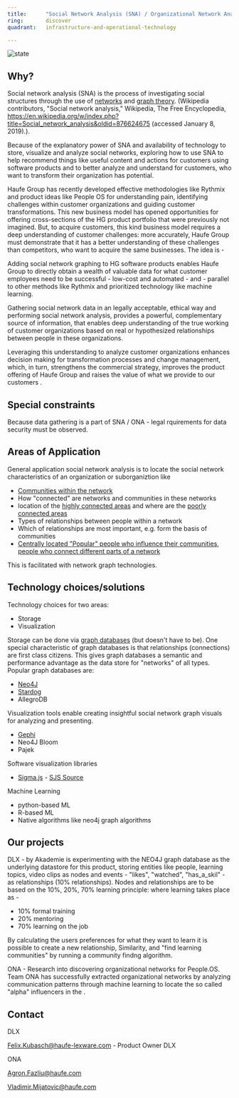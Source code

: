 ```yaml
---
title:      "Social Network Analysis (SNA) / Organizational Network Analysis (ONA)"
ring:       discover
quadrant:   infrastructure-and-operational-technology

---
```


![state](./../assets/images/item_state_under_construction.png)

## Why? ##
Social network analysis (SNA) is the process of investigating social structures through the use of [networks](https://en.wikipedia.org/wiki/Network_theory) and [graph theory](https://en.wikipedia.org/wiki/Graph_theory). (Wikipedia contributors, "Social network analysis," Wikipedia, The Free Encyclopedia, https://en.wikipedia.org/w/index.php?title=Social_network_analysis&oldid=876624675 (accessed January 8, 2019).). 

Because of the explanatory power of SNA and availability of technology to store, visualize and analyze social networks, exploring how to use SNA to help recommend things like useful content and actions for customers using software products and to better analyze and understand for customers, who want to transform their organization has potential.

Haufe Group has recently developed effective methodologies like Rythmix and product ideas like People OS for understanding pain, identifying challenges within customer organizations and guiding customer transformations. This new business model has opened opportunities for offering cross-sections of the HG product portfolio that were previously not imagined. But, to acquire customers, this kind business model requires a deep understanding of customer challenges: more accurately, Haufe Group must demonstrate that it has a better understanding of these challenges than competitors, who want to acquire the same businesses.  The idea is -

Adding social network graphing to HG software products enables Haufe Group to directly obtain a wealth of valuable data for what customer employees need to be successful - low-cost and automated - and - parallel to other methods like Rythmix and prioritized technology like machine learning. 

Gathering social network data in an legally acceptable, ethical way and performing social network analysis, provides a powerful, complementary source of information, that enables deep understanding of the true working of customer organizations based on real or hypothesized relationships between people in these organizations. 

Leveraging this understanding to analyze customer organizations enhances decision making for transformation processes and change management, which, in turn, strengthens the commercial strategy, improves the product offering of Haufe Group and raises the value of what we provide to our customers . 

## Special constraints ##

Because data gathering is a part of SNA / ONA - legal rquirements for data security must be observed. 

## Areas of Application ##

General application social network analysis is to locate the social network characteristics of an organization or suborganiztion like
- [Communities within the network](https://en.wikipedia.org/wiki/Community_structure#Importance)
- How "connected" are networks and communities in these networks
- location of the [highly connected areas](https://en.wikipedia.org/wiki/Small-world_network#Properties_of_small-world_networks) and where are the [poorly connected areas](https://en.wikipedia.org/wiki/Structural_holes)
- Types of relationships between people within a network
- Which of relationships are most important, e.g. form the basis of communities
- [Centrally located "Popular" people who influence their communities](https://en.wikipedia.org/wiki/Social_marketing_intelligence), [people who connect different parts of a network](https://en.wikipedia.org/wiki/Bridge_(interpersonal))

This is facilitated with network graph technologies. 

## Technology choices/solutions ##

Technology choices for two areas:
- Storage 
- Visualization

Storage can be done via [graph databases](https://neo4j.com/why-graph-databases/) (but doesn't have to be). One special characteristic of graph databases is that relationships (connections) are first class citizens. This gives graph databases a semantic and performance advantage as the data store for "networks" of all types. Popular graph databases are:
- [Neo4J](https://neo4j.com/product/)
- [Stardog](https://www.stardog.com/why-stardog/)
- AllegroDB

Visualization tools enable creating insightful social network graph visuals for analyzing and presenting.
- [Gephi](https://gephi.org/)
- Neo4J Bloom
- Pajek

Software visualization libraries
- [Sigma.js](http://sigmajs.org/) - [SJS Source](https://github.com/jacomyal/sigma.js/)

Machine Learning
- python-based ML
- R-based ML
- Native algorithms like neo4j graph algorithms


## Our projects ##

DLX - by Akademie is experimenting with the NEO4J graph database as the underlying datastore for this product, storing entities like people, learning topics, video clips as nodes and events - "likes", "watched", "has_a_skil" - as relationships (10% relationships). Nodes and relationships are to be based on the 10%, 20%, 70% learning principle: where learning takes place as - 
- 10% formal training
- 20% mentoring
- 70% learning on the job

By calculating the users preferences for what they want to learn it is possible to create a new relationship, Similarity, and "find learning communities" by running a community findng algorithm. 

ONA - Research into discovering organizational networks for People.OS. Team ONA has successfully extracted organizational networks by analyzing communication patterns through machine learning to locate the so called "alpha" influencers in the . 

## Contact ##

DLX

Felix.Kubasch@haufe-lexware.com - Product Owner DLX

ONA

Agron.Fazliu@haufe.com

Vladimir.Mijatovic@haufe.com
